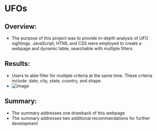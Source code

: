 # UFOs

## Overview:
* The purpose of this project was to provide in-depth analysis of UFO sightings.  JavaScript, HTML and CSS were employed to create a webpage and dynamic table, searchable with multiple filters.    

## Results:
* Users to able filter for multiple criteria at the same time. These criteria include: date, city, state, country, and shape.
* ![image](https://user-images.githubusercontent.com/116078337/216475437-fc1f6d54-4776-4443-848f-0e23e82476d3.png)


## Summary:
* The summary addresses one drawback of this webpage 
* The summary addresses two additional recommendations for further development 
